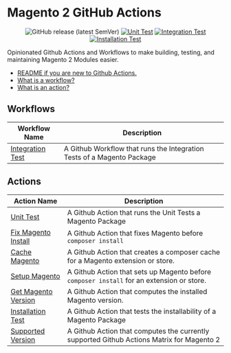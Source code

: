 # Magento 2 GitHub Actions

<div align="center">

![GitHub release (latest SemVer)](https://img.shields.io/github/v/release/mage-os/github-actions)
[![Unit Test](https://github.com/mage-os/github-actions/actions/workflows/_internal-unit.yaml/badge.svg)](https://github.com/mage-os/github-actions/actions/workflows/_internal-unit.yaml)
[![Integration Test](https://github.com/mage-os/github-actions/actions/workflows/_internal-integration.yaml/badge.svg)](https://github.com/mage-os/github-actions/actions/workflows/_internal-integration.yaml)
[![Installation Test](https://github.com/mage-os/github-actions/actions/workflows/_internal-install.yaml/badge.svg)](https://github.com/mage-os/github-actions/actions/workflows/_internal-install.yaml)

</div>

Opinionated Github Actions and Workflows to make building, testing, and maintaining Magento 2 Modules easier.

* [README if you are new to Github Actions.](https://docs.github.com/en/actions/learn-github-actions/understanding-github-actions#the-components-of-github-actions)
* [What is a workflow?](https://docs.github.com/en/actions/learn-github-actions/understanding-github-actions#workflows)
* [What is an action?](https://docs.github.com/en/actions/learn-github-actions/understanding-github-actions#actions)

## Workflows

| Workflow Name                                                 | Description                                                            |
| ------------------------------------------------------------- | ---------------------------------------------------------------------- |
| [Integration Test](./.github/workflows/integration-README.md) | A Github Workflow that runs the Integration Tests of a Magento Package |

## Actions

| Action Name                                            | Description                                                                               |
| ------------------------------------------------------ | ----------------------------------------------------------------------------------------- |
| [Unit Test](./unit-test/README.md)                     | A Github Action that runs the Unit Tests a Magento Package                                |
| [Fix Magento Install](./fix-magento-install/README.md) | A Github Action that fixes Magento before `composer install`                              |
| [Cache Magento](./cache-magento/README.md)             | A Github Action that creates a composer cache for a Magento extension or store.           |
| [Setup Magento](./setup-magento/README.md)             | A Github Action that sets up Magento before `composer install` for an extension or store. |
| [Get Magento Version](./get-magento-version/README.md) | A Github Action that computes the installed Magento version.                              |
| [Installation Test](./installation-test/README.md)     | A Github Action that tests the installability of a Magento Package                        |
| [Supported Version](./supported-version/README.md)     | A Github Action that computes the currently supported Github Actions Matrix for Magento 2 |
